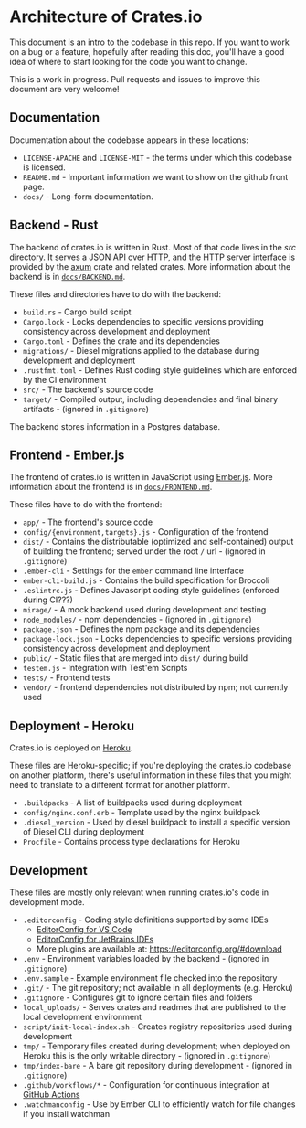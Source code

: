 # Architecture of Crates.io

This document is an intro to the codebase in this repo. If you want to work on a bug or a feature,
hopefully after reading this doc, you'll have a good idea of where to start looking for the code
you want to change.

This is a work in progress. Pull requests and issues to improve this document are very welcome!

## Documentation

Documentation about the codebase appears in these locations:

- `LICENSE-APACHE` and `LICENSE-MIT` - the terms under which this codebase is licensed.
- `README.md` - Important information we want to show on the github front page.
- `docs/` - Long-form documentation.

## Backend - Rust

The backend of crates.io is written in Rust. Most of that code lives in the _src_ directory. It
serves a JSON API over HTTP, and the HTTP server interface is provided by the [axum][] crate and
related crates. More information about the backend is in
[`docs/BACKEND.md`](https://github.com/rust-lang/crates.io/blob/master/docs/BACKEND.md).

[axum]: https://crates.io/crates/axum

These files and directories have to do with the backend:

- `build.rs` - Cargo build script
- `Cargo.lock` - Locks dependencies to specific versions providing consistency across development
  and deployment
- `Cargo.toml` - Defines the crate and its dependencies
- `migrations/` - Diesel migrations applied to the database during development and deployment
- `.rustfmt.toml` - Defines Rust coding style guidelines which are enforced by the CI environment
- `src/` - The backend's source code
- `target/` - Compiled output, including dependencies and final binary artifacts - (ignored in
  `.gitignore`)

The backend stores information in a Postgres database.

## Frontend - Ember.js

The frontend of crates.io is written in JavaScript using [Ember.js][]. More information about the
frontend is in [`docs/FRONTEND.md`](https://github.com/rust-lang/crates.io/blob/master/docs/FRONTEND.md).

[Ember.js]: https://emberjs.com/

These files have to do with the frontend:

- `app/` - The frontend's source code
- `config/{environment,targets}.js` - Configuration of the frontend
- `dist/` - Contains the distributable (optimized and self-contained) output of building the
  frontend; served under the root `/` url - (ignored in `.gitignore`)
- `.ember-cli` - Settings for the `ember` command line interface
- `ember-cli-build.js` - Contains the build specification for Broccoli
- `.eslintrc.js` - Defines Javascript coding style guidelines (enforced during CI???)
- `mirage/` - A mock backend used during development and testing
- `node_modules/` - npm dependencies - (ignored in `.gitignore`)
- `package.json` - Defines the npm package and its dependencies
- `package-lock.json` - Locks dependencies to specific versions providing consistency across
  development and deployment
- `public/` - Static files that are merged into `dist/` during build
- `testem.js` - Integration with Test'em Scripts
- `tests/` - Frontend tests
- `vendor/` - frontend dependencies not distributed by npm; not currently used

## Deployment - Heroku

Crates.io is deployed on [Heroku](https://heroku.com/).

These files are Heroku-specific; if you're deploying the crates.io codebase on another platform,
there's useful information in these files that you might need to translate to a different format
for another platform.

- `.buildpacks` - A list of buildpacks used during deployment
- `config/nginx.conf.erb` - Template used by the nginx buildpack
- `.diesel_version` - Used by diesel buildpack to install a specific version of Diesel CLI during
  deployment
- `Procfile` - Contains process type declarations for Heroku

## Development

These files are mostly only relevant when running crates.io's code in development mode.

- `.editorconfig` - Coding style definitions supported by some IDEs
  - [EditorConfig for VS Code]
  - [EditorConfig for JetBrains IDEs]
  - More plugins are available at: https://editorconfig.org/#download
- `.env` - Environment variables loaded by the backend - (ignored in `.gitignore`)
- `.env.sample` - Example environment file checked into the repository
- `.git/` - The git repository; not available in all deployments (e.g. Heroku)
- `.gitignore` - Configures git to ignore certain files and folders
- `local_uploads/` - Serves crates and readmes that are published to the
  local development environment
- `script/init-local-index.sh` - Creates registry repositories used during development
- `tmp/` - Temporary files created during development; when deployed on Heroku this is the only
  writable directory - (ignored in `.gitignore`)
- `tmp/index-bare` - A bare git repository during development - (ignored in `.gitignore`)
- `.github/workflows/*` - Configuration for continuous integration at [GitHub Actions]
- `.watchmanconfig` - Use by Ember CLI to efficiently watch for file changes if you install watchman

[GitHub Actions]: https://github.com/rust-lang/crates.io/actions
[EditorConfig for VS Code]: https://marketplace.visualstudio.com/items?itemName=EditorConfig.EditorConfig
[EditorConfig for JetBrains IDEs]: https://plugins.jetbrains.com/plugin/7294-editorconfig
